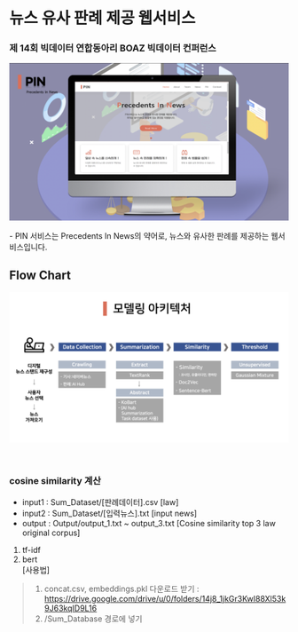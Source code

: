 # 뉴스 유사 판례 제공 웹서비스
### 제 14회 빅데이터 연합동아리 BOAZ 빅데이터 컨퍼런스

<p align="center"><img src="https://github.com/bominkm/Similarity/blob/master/PIN.png?raw=true"></p>
- PIN 서비스는 Precedents In News의 약어로, 뉴스와 유사한 판례를 제공하는 웹서비스입니다.

<br>

## Flow Chart
<p align="center"><img src="https://github.com/bominkm/Similarity/blob/master/Flow Chart.png?raw=true"></p>

<br>

### cosine similarity 계산

* input1 : Sum_Dataset/[판례데이터].csv [law]
* input2 : Sum_Dataset/[입력뉴스].txt [input news]
* output : Output/output_1.txt ~ output_3.txt [Cosine similarity top 3 law original corpus]

1. tf-idf
2. bert    
  [사용법]   
  > 1. concat.csv, embeddings.pkl 다운로드 받기 : https://drive.google.com/drive/u/0/folders/14j8_1jkGr3KwI88Xl53k9J63kqID9L16
  > 2. /Sum_Database 경로에 넣기

